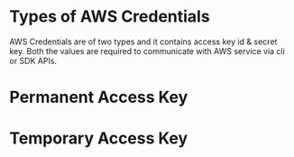 # Types of AWS Credentials

AWS Credentials are of two types and it contains access key id & secret key. Both the values are required to communicate with AWS service via cli or SDK APIs.



# Permanent Access Key

<!--  Test permanent key:  (no permissions attached) -->
# Temporary Access Key
